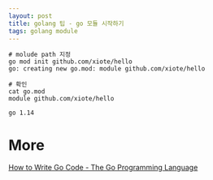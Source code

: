 ```yaml
---
layout: post
title: golang 팁 - go 모듈 시작하기
tags: golang module
---
```


```
# molude path 지정
go mod init github.com/xiote/hello
go: creating new go.mod: module github.com/xiote/hello

# 확인
cat go.mod
module github.com/xiote/hello

go 1.14
```

# More
[How to Write Go Code - The Go Programming Language](https://golang.org/doc/code.html)
